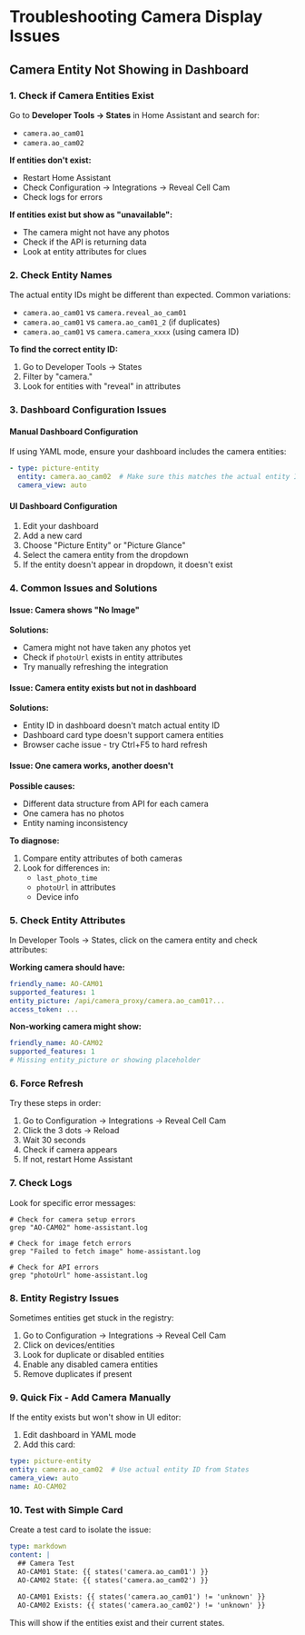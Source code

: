 # Troubleshooting Camera Display Issues

## Camera Entity Not Showing in Dashboard

### 1. Check if Camera Entities Exist

Go to **Developer Tools → States** in Home Assistant and search for:
- `camera.ao_cam01`
- `camera.ao_cam02`

**If entities don't exist:**
- Restart Home Assistant
- Check Configuration → Integrations → Reveal Cell Cam
- Check logs for errors

**If entities exist but show as "unavailable":**
- The camera might not have any photos
- Check if the API is returning data
- Look at entity attributes for clues

### 2. Check Entity Names

The actual entity IDs might be different than expected. Common variations:
- `camera.ao_cam01` vs `camera.reveal_ao_cam01`
- `camera.ao_cam01` vs `camera.ao_cam01_2` (if duplicates)
- `camera.ao_cam01` vs `camera.camera_xxxx` (using camera ID)

**To find the correct entity ID:**
1. Go to Developer Tools → States
2. Filter by "camera."
3. Look for entities with "reveal" in attributes

### 3. Dashboard Configuration Issues

#### Manual Dashboard Configuration
If using YAML mode, ensure your dashboard includes the camera entities:

```yaml
- type: picture-entity
  entity: camera.ao_cam02  # Make sure this matches the actual entity ID
  camera_view: auto
```

#### UI Dashboard Configuration
1. Edit your dashboard
2. Add a new card
3. Choose "Picture Entity" or "Picture Glance"
4. Select the camera entity from the dropdown
5. If the entity doesn't appear in dropdown, it doesn't exist

### 4. Common Issues and Solutions

#### Issue: Camera shows "No Image"
**Solutions:**
- Camera might not have taken any photos yet
- Check if `photoUrl` exists in entity attributes
- Try manually refreshing the integration

#### Issue: Camera entity exists but not in dashboard
**Solutions:**
- Entity ID in dashboard doesn't match actual entity ID
- Dashboard card type doesn't support camera entities
- Browser cache issue - try Ctrl+F5 to hard refresh

#### Issue: One camera works, another doesn't
**Possible causes:**
- Different data structure from API for each camera
- One camera has no photos
- Entity naming inconsistency

**To diagnose:**
1. Compare entity attributes of both cameras
2. Look for differences in:
   - `last_photo_time`
   - `photoUrl` in attributes
   - Device info

### 5. Check Entity Attributes

In Developer Tools → States, click on the camera entity and check attributes:

**Working camera should have:**
```yaml
friendly_name: AO-CAM01
supported_features: 1
entity_picture: /api/camera_proxy/camera.ao_cam01?...
access_token: ...
```

**Non-working camera might show:**
```yaml
friendly_name: AO-CAM02
supported_features: 1
# Missing entity_picture or showing placeholder
```

### 6. Force Refresh

Try these steps in order:
1. Go to Configuration → Integrations → Reveal Cell Cam
2. Click the 3 dots → Reload
3. Wait 30 seconds
4. Check if camera appears
5. If not, restart Home Assistant

### 7. Check Logs

Look for specific error messages:
```
# Check for camera setup errors
grep "AO-CAM02" home-assistant.log

# Check for image fetch errors
grep "Failed to fetch image" home-assistant.log

# Check for API errors
grep "photoUrl" home-assistant.log
```

### 8. Entity Registry Issues

Sometimes entities get stuck in the registry:
1. Go to Configuration → Integrations → Reveal Cell Cam
2. Click on devices/entities
3. Look for duplicate or disabled entities
4. Enable any disabled camera entities
5. Remove duplicates if present

### 9. Quick Fix - Add Camera Manually

If the entity exists but won't show in UI editor:
1. Edit dashboard in YAML mode
2. Add this card:

```yaml
type: picture-entity
entity: camera.ao_cam02  # Use actual entity ID from States
camera_view: auto
name: AO-CAM02
```

### 10. Test with Simple Card

Create a test card to isolate the issue:

```yaml
type: markdown
content: |
  ## Camera Test
  AO-CAM01 State: {{ states('camera.ao_cam01') }}
  AO-CAM02 State: {{ states('camera.ao_cam02') }}
  
  AO-CAM01 Exists: {{ states('camera.ao_cam01') != 'unknown' }}
  AO-CAM02 Exists: {{ states('camera.ao_cam02') != 'unknown' }}
```

This will show if the entities exist and their current states.